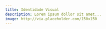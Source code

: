 ```yaml
---
title: Identidade Visual
description: Lorem ipsum dollor sit amet...
image: http://via.placeholder.com/150x150
---
```


